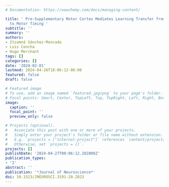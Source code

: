 ```yaml
---
# Documentation: https://wowchemy.com/docs/managing-content/

title: ' Pre-Supplementary Motor Cortex Mediates Learning Transfer from Perceptual
  to Motor Timing '
subtitle: ''
summary: ''
authors:
- Itzamná Sánchez-Moncada
- Luis Concha
- Hugo Merchant
tags: []
categories: []
date: '2024-02-01'
lastmod: 2024-04-26T18:06:12-06:00
featured: false
draft: false

# Featured image
# To use, add an image named `featured.jpg/png` to your page's folder.
# Focal points: Smart, Center, TopLeft, Top, TopRight, Left, Right, BottomLeft, Bottom, BottomRight.
image:
  caption: ''
  focal_point: ''
  preview_only: false

# Projects (optional).
#   Associate this post with one or more of your projects.
#   Simply enter your project's folder or file name without extension.
#   E.g. `projects = ["internal-project"]` references `content/project/deep-learning/index.md`.
#   Otherwise, set `projects = []`.
projects: []
publishDate: '2024-04-27T00:06:12.282808Z'
publication_types:
- '2'
abstract: ''
publication: '*Journal of Neuroscience*'
doi: 10.1523/JNEUROSCI.3191-20.2023
---
```

